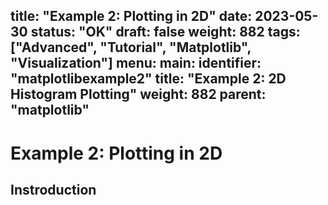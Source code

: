 title: "Example 2: Plotting in 2D"
date: 2023-05-30
status: "OK"
draft: false
weight: 882
tags: ["Advanced", "Tutorial", "Matplotlib", "Visualization"]
menu: 
  main:
    identifier: "matplotlibexample2"
    title: "Example 2: 2D Histogram Plotting"
    weight: 882
    parent: "matplotlib"
---
# Example 2: Plotting in 2D

## Instroduction 

